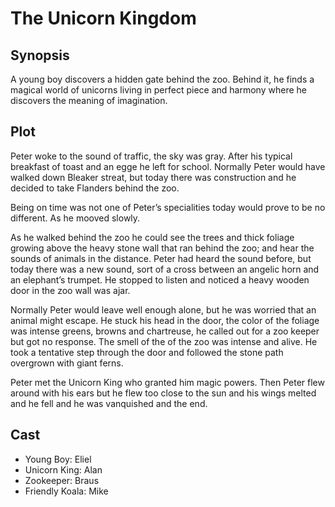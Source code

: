 # The Unicorn Kingdom

## Synopsis

A young boy discovers a hidden gate behind the zoo.
Behind it, he finds a magical world of unicorns living in perfect piece and harmony where he discovers the meaning of imagination.

## Plot

Peter woke to the sound of traffic, the sky was gray.
After his typical breakfast of toast and an egge he left for school.
Normally Peter would have walked down Bleaker streat, but today there was construction and he decided to take Flanders behind the zoo.

Being on time was not one of Peter’s specialities today would prove to be no different.
As he mooved slowly.

As he walked behind the zoo he could see the trees and thick foliage growing above the heavy stone wall that ran behind the zoo; and hear the sounds of animals in the distance.
Peter had heard the sound before, but today there was a new sound, sort of a cross between an angelic horn and an elephant’s trumpet.
He stopped to listen and noticed a heavy wooden door in the zoo wall was ajar.

Normally Peter would leave well enough alone, but he was worried that an animal might escape.
He stuck his head in the door, the color of the foliage was intense greens, browns and chartreuse, he called out for a zoo keeper but got no response.
The smell of the of the zoo was intense and alive.
He took a tentative step through the door and followed the stone path overgrown with giant ferns.

Peter met the Unicorn King who granted him magic powers.
Then Peter flew around with his ears but he flew too close to the sun and his wings melted and he fell and he was vanquished and the end.

## Cast

* Young Boy: Eliel
* Unicorn King: Alan
* Zookeeper: Braus
* Friendly Koala: Mike

